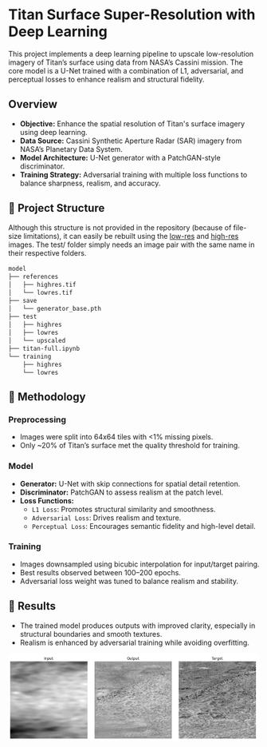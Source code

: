 # Titan Surface Super-Resolution with Deep Learning

This project implements a deep learning pipeline to upscale low-resolution imagery of Titan’s surface using data from NASA’s Cassini mission. The core model is a U-Net trained with a combination of L1, adversarial, and perceptual losses to enhance realism and structural fidelity.

## Overview

- **Objective:** Enhance the spatial resolution of Titan's surface imagery using deep learning.
- **Data Source:** Cassini Synthetic Aperture Radar (SAR) imagery from NASA’s Planetary Data System.
- **Model Architecture:** U-Net generator with a PatchGAN-style discriminator.
- **Training Strategy:** Adversarial training with multiple loss functions to balance sharpness, realism, and accuracy.

## 📁 Project Structure
Although this structure is not provided in the repository (because of file-size limitations), it can easily be rebuilt using the [low-res](https://photojournal.jpl.nasa.gov/catalog/PIA22770) and [high-res](https://astrogeology.usgs.gov/search/map/titan_cassini_sar_hisar_global_mosaic_351m) images.
The test/ folder simply needs an image pair with the same name in their respective folders.
```
model
├── references
│   ├── highres.tif
│   └── lowres.tif
├── save
│   └── generator_base.pth
├── test
│   ├── highres
│   ├── lowres
│   └── upscaled
├── titan-full.ipynb
└── training
    ├── highres
    └── lowres
```
## 🧠 Methodology

### Preprocessing
- Images were split into 64x64 tiles with <1% missing pixels.
- Only ~20% of Titan’s surface met the quality threshold for training.

### Model
- **Generator:** U-Net with skip connections for spatial detail retention.
- **Discriminator:** PatchGAN to assess realism at the patch level.
- **Loss Functions:**
  - `L1 Loss`: Promotes structural similarity and smoothness.
  - `Adversarial Loss`: Drives realism and texture.
  - `Perceptual Loss`: Encourages semantic fidelity and high-level detail.

### Training
- Images downsampled using bicubic interpolation for input/target pairing.
- Best results observed between 100–200 epochs.
- Adversarial loss weight was tuned to balance realism and stability.

## 🧪 Results

- The trained model produces outputs with improved clarity, especially in structural boundaries and smooth textures.
- Realism is enhanced by adversarial training while avoiding overfitting.

![unet-example-output](examples/unet-example.png)

